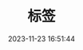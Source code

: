 ---
# 页面配置
# 页面标题 need
title: 标签
# 页面创建日期 need
date:  2023-11-23 16:51:44
# 标签、分类和友情链接三个页面需要配置 need
type: "tags"
# 显示页面评论模块 (默认 true)
comments: false
# 页面更新日期
updated:
# 页面描述
description:
# 页面关键字
keywords:
# 页面顶部图片
top_img:
# 显示mathjax (当设置mathjax的per_page: false时，才需要配置，默认 false)
mathjax: false
# 显示katex (当设置katex的per_page: false时，才需要配置，默认 false)
katex: false
# 显示侧边栏 (默认 true)
aside: true
# 在需要的页面加载aplayer的js和css
aplayer:
# 配置代码框是否展开 (true/false) 
highlight_shrink:
# 配置友情链接是否随机排序
random:
# 排序
orderby: random
---